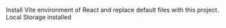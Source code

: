 Install Vite environment of React and replace default files with this project. <br>
Local Storage installed
